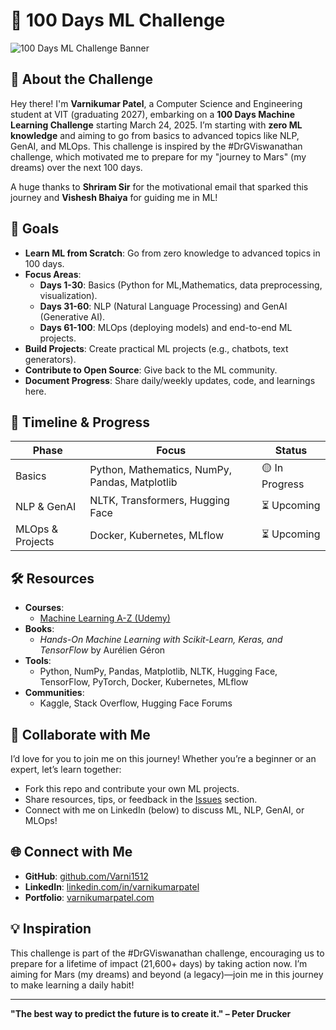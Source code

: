 # 🚀 100 Days ML Challenge

![100 Days ML Challenge Banner](https://user-images.githubusercontent.com/74038190/212284100-561aa473-3905-4a80-b561-0d28506553ee.gif)

## 🌟 About the Challenge
Hey there! I'm **Varnikumar Patel**, a Computer Science and Engineering student at VIT (graduating 2027), embarking on a **100 Days Machine Learning Challenge** starting March 24, 2025. I’m starting with **zero ML knowledge** and aiming to go from basics to advanced topics like NLP, GenAI, and MLOps. This challenge is inspired by the #DrGViswanathan challenge, which motivated me to prepare for my "journey to Mars" (my dreams) over the next 100 days.

A huge thanks to **Shriram Sir** for the motivational email that sparked this journey and **Vishesh Bhaiya** for guiding me in ML!

## 🎯 Goals
- **Learn ML from Scratch**: Go from zero knowledge to advanced topics in 100 days.
- **Focus Areas**:
  - **Days 1-30**: Basics (Python for ML,Mathematics, data preprocessing, visualization).
  - **Days 31-60**: NLP (Natural Language Processing) and GenAI (Generative AI).
  - **Days 61-100**: MLOps (deploying models) and end-to-end ML projects.
- **Build Projects**: Create practical ML projects (e.g., chatbots, text generators).
- **Contribute to Open Source**: Give back to the ML community.
- **Document Progress**: Share daily/weekly updates, code, and learnings here.

## 📅 Timeline & Progress
| Phase         | Focus                          | Status         |
|---------------|--------------------------------|----------------|
| Basics        | Python, Mathematics, NumPy, Pandas, Matplotlib | 🟡 In Progress |
| NLP & GenAI   | NLTK, Transformers, Hugging Face  | ⏳ Upcoming    |
| MLOps & Projects | Docker, Kubernetes, MLflow     | ⏳ Upcoming    |


## 🛠️ Resources
- **Courses**: 
  - [Machine Learning A-Z (Udemy)](https://www.udemy.com/course/machinelearning/)
- **Books**:
  - *Hands-On Machine Learning with Scikit-Learn, Keras, and TensorFlow* by Aurélien Géron
- **Tools**:
  - Python, NumPy, Pandas, Matplotlib, NLTK, Hugging Face, TensorFlow, PyTorch, Docker, Kubernetes, MLflow
- **Communities**:
  - Kaggle, Stack Overflow, Hugging Face Forums

## 🤝 Collaborate with Me
I’d love for you to join me on this journey! Whether you’re a beginner or an expert, let’s learn together:
- Fork this repo and contribute your own ML projects.
- Share resources, tips, or feedback in the [Issues](https://github.com/Varni1512/Machine-learning/issues) section.
- Connect with me on LinkedIn (below) to discuss ML, NLP, GenAI, or MLOps!

## 🌐 Connect with Me
- **GitHub**: [github.com/Varni1512](https://github.com/Varni1512)
- **LinkedIn**: [linkedin.com/in/varnikumarpatel](https://www.linkedin.com/in/varnikumarpatel)
- **Portfolio**: [varnikumarpatel.com](https://varnikumarportfolio.vercel.app/) 

## 💡 Inspiration
This challenge is part of the #DrGViswanathan challenge, encouraging us to prepare for a lifetime of impact (21,600+ days) by taking action now. I’m aiming for Mars (my dreams) and beyond (a legacy)—join me in this journey to make learning a daily habit!

---

**"The best way to predict the future is to create it." – Peter Drucker**

